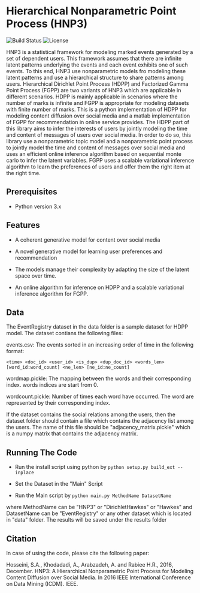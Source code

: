# Hierarchical Nonparametric Point Process (HNP3)
![Build Status](https://img.shields.io/teamcity/codebetter/bt428.svg)
![License](https://img.shields.io/badge/license-BSD-blue.svg)

HNP3 is a statistical framework for modeling marked events generated by a set of dependent users. This framework assumes that there are infinite latent patterns underlying the events and each event exhibits one of such events. To this end, HNP3 use nonparametric models fro modeling these latent patterns and use a hierarchical structure to share patterns among users. Hierarchical Dirichlet Point Process (HDPP) and Factorized Gamma Point Process (FGPP) are two variants of HNP3 which are applicable in different scenarios. HDPP is mainly applicable in scenarios where the number of marks is infinite and FGPP is appropriate for modeling datasets with finite number of marks. This is a python implementation of HDPP for modeling content diffusion over social media and a matlab implementation of FGPP for recommendation in online service provides. The HDPP part of this library aims to infer the interests of users by jointly modeling the time and content of messages of users over social media. In order to do so, this library use a nonparametric topic model and a nonparametric point process to jointly model the time and content of messages over social media and uses an efficient online inference algorithm based on sequential monte carlo to infer the latent variables. FGPP uses a scalable variational inference algorithm to learn the preferences of users and offer them the right item at the right time.

## Prerequisites

- Python version 3.x

## Features

-  A coherent generative model for content over social media

-  A novel generative model for learning user preferences and recommendation

- The models manage their complexity by adapting the size of the latent space over time.

- An online algorithm for inference on HDPP and a scalable variational inference algorithm for FGPP.

## Data

The EventRegistry dataset in the data folder is a sample dataset for HDPP model.
The dataset contians the following files:

events.csv: The events sorted in an increasing order of time in the following format:

```
<time> <doc_id> <user_id> <is_dup> <dup_doc_id> <words_len> [word_id:word_count] <ne_len> [ne_id:ne_count]
```

wordmap.pickle: The mapping between the words and their corresponding index. words indices are start from 0.

wordcount.pickle: Number of times each word have occurred. The word are represented by their corresponding index.

If the dataset contains the social relations among the users, then the dataset folder should
contain a file which contains the adjacency list among the users. 
The name of this file should be "adjacency_matrix.pickle" which is a numpy matrix that 
contains the adjacency matrix. 

## Running The Code

- Run the install script using python by ```python setup.py build_ext --inplace```

- Set the Dataset in the "Main" Script

- Run the Main script by ```python main.py MethodName DatasetName```

 where MethodName can be "HNP3" or "DirichletHawkes" or "Hawkes" and DatasetName can be "EventRegistry" or any other 
 dataset which is located in "data" folder. The results will be saved under the results folder

## Citation 

In case of using the code, please cite the following paper:

Hosseini, S.A., Khodadadi, A., Arabzadeh, A. and Rabiee H.R., 2016, December. HNP3: A Hierarchical Nonparametric Point Process for Modeling Content Diffusion over Social Media. In 2016 IEEE International Conference on Data Mining (ICDM). IEEE.
